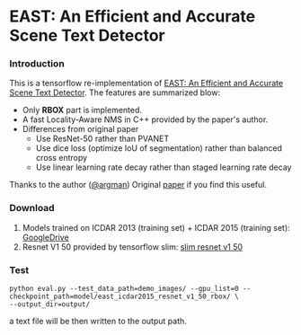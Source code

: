 # EAST: An Efficient and Accurate Scene Text Detector

### Introduction
This is a tensorflow re-implementation of [EAST: An Efficient and Accurate Scene Text Detector](https://arxiv.org/abs/1704.03155v2).
The features are summarized blow:
+ Only **RBOX** part is implemented.
+ A fast Locality-Aware NMS in C++ provided by the paper's author.
+ Differences from original paper
	+ Use ResNet-50 rather than PVANET
	+ Use dice loss (optimize IoU of segmentation) rather than balanced cross entropy
	+ Use linear learning rate decay rather than staged learning rate decay

Thanks to the author ([@argman](https://github.com/argman))
Original [paper](https://arxiv.org/abs/1704.03155v2) if you find this useful.

### Download
1. Models trained on ICDAR 2013 (training set) + ICDAR 2015 (training set): [GoogleDrive](https://drive.google.com/open?id=0B3APw5BZJ67ETHNPaU9xUkVoV0U)
2. Resnet V1 50 provided by tensorflow slim: [slim resnet v1 50](http://download.tensorflow.org/models/resnet_v1_50_2016_08_28.tar.gz)

### Test
```
python eval.py --test_data_path=demo_images/ --gpu_list=0 --checkpoint_path=model/east_icdar2015_resnet_v1_50_rbox/ \
--output_dir=output/
```

a text file will be then written to the output path.
